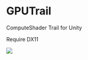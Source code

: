# GPUTrail

ComputeShader Trail for Unity

Require DX11

[![](http://img.youtube.com/vi/-HyQjG8obGM/0.jpg)](http://www.youtube.com/watch?v=-HyQjG8obGM)
